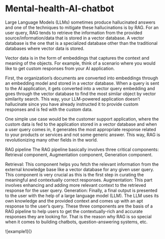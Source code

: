 # Mental-health-AI-chatbot

Large Language Models (LLMs) sometimes produce hallucinated answers and one of the techniques to mitigate these hallucinations is by RAG. For an user query, RAG tends to retrieve the information from the provided source/information/data that is stored in a vector database. A vector database is the one that is a specialized database other than the traditional databases where vector data is stored.

Vector data is in the form of embeddings that captures the context and meaning of the objects. For example, think of a scenario where you would like to get custom responses from your AI application.

First, the organization’s documents are converted into embeddings through an embedding model and stored in a vector database. When a query is sent to the AI application, it gets converted into a vector query embedding and goes through the vector database to find the most similar object by vector similarity search. This way, your LLM-powered application doesn’t hallucinate since you have already instructed it to provide custom responses and is fed with the custom data.

One simple use case would be the customer support application, where the custom data is fed to the application stored in a vector database and when a user query comes in, it generates the most appropriate response related to your products or services and not some generic answer. This way, RAG is revolutionizing many other fields in the world.

RAG pipeline The RAG pipeline basically involves three critical components: Retrieval component, Augmentation component, Generation component.

Retrieval: This component helps you fetch the relevant information from the external knowledge base like a vector database for any given user query. This component is very crucial as this is the first step in curating the meaningful and contextually correct responses. Augmentation: This part involves enhancing and adding more relevant context to the retrieved response for the user query. Generation: Finally, a final output is presented to the user with the help of a large language model (LLM). The LLM uses its own knowledge and the provided context and comes up with an apt response to the user’s query. These three components are the basis of a RAG pipeline to help users to get the contextually-rich and accurate responses they are looking for. That is the reason why RAG is so special when it comes to building chatbots, question-answering systems, etc.

![example1]{}

